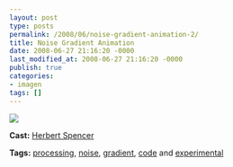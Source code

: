 ```yaml
---
layout: post
type: posts
permalink: /2008/06/noise-gradient-animation-2/
title: Noise Gradient Animation
date: 2008-06-27 21:16:20 -0000
last_modified_at: 2008-06-27 21:16:20 -0000
publish: true
categories:
- imagen
tags: []
---
```

[![](http://i.vimeocdn.com/video/57278912_200x150.jpg)](http://vimeo.com/1244578)

**Cast:** [Herbert Spencer](http://vimeo.com/hspencer)

**Tags:** [processing](http://vimeo.com/tag:processing), [noise](http://vimeo.com/tag:noise), [gradient](http://vimeo.com/tag:gradient), [code](http://vimeo.com/tag:code) and [experimental](http://vimeo.com/tag:experimental)
